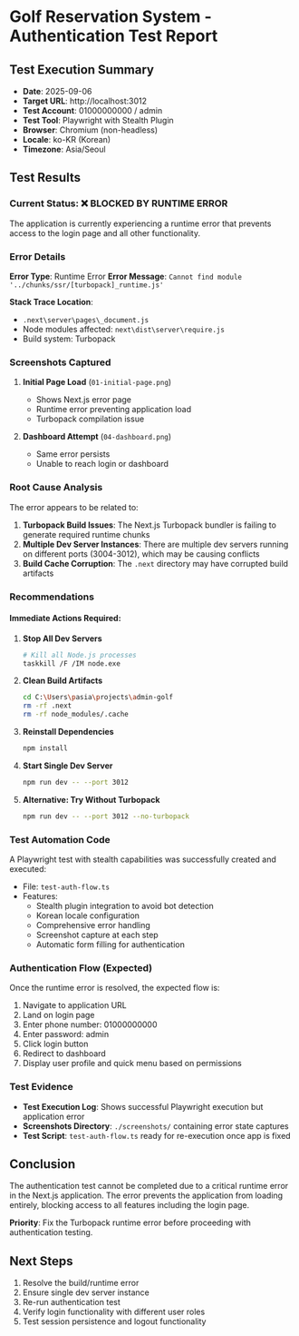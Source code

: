 # Golf Reservation System - Authentication Test Report

## Test Execution Summary
- **Date**: 2025-09-06
- **Target URL**: http://localhost:3012
- **Test Account**: 01000000000 / admin
- **Test Tool**: Playwright with Stealth Plugin
- **Browser**: Chromium (non-headless)
- **Locale**: ko-KR (Korean)
- **Timezone**: Asia/Seoul

## Test Results

### Current Status: ❌ BLOCKED BY RUNTIME ERROR

The application is currently experiencing a runtime error that prevents access to the login page and all other functionality.

### Error Details

**Error Type**: Runtime Error
**Error Message**: `Cannot find module '../chunks/ssr/[turbopack]_runtime.js'`

**Stack Trace Location**:
- `.next\server\pages\_document.js`
- Node modules affected: `next\dist\server\require.js`
- Build system: Turbopack

### Screenshots Captured

1. **Initial Page Load** (`01-initial-page.png`)
   - Shows Next.js error page
   - Runtime error preventing application load
   - Turbopack compilation issue

2. **Dashboard Attempt** (`04-dashboard.png`)
   - Same error persists
   - Unable to reach login or dashboard

### Root Cause Analysis

The error appears to be related to:
1. **Turbopack Build Issues**: The Next.js Turbopack bundler is failing to generate required runtime chunks
2. **Multiple Dev Server Instances**: There are multiple dev servers running on different ports (3004-3012), which may be causing conflicts
3. **Build Cache Corruption**: The `.next` directory may have corrupted build artifacts

### Recommendations

#### Immediate Actions Required:

1. **Stop All Dev Servers**
   ```bash
   # Kill all Node.js processes
   taskkill /F /IM node.exe
   ```

2. **Clean Build Artifacts**
   ```bash
   cd C:\Users\pasia\projects\admin-golf
   rm -rf .next
   rm -rf node_modules/.cache
   ```

3. **Reinstall Dependencies**
   ```bash
   npm install
   ```

4. **Start Single Dev Server**
   ```bash
   npm run dev -- --port 3012
   ```

5. **Alternative: Try Without Turbopack**
   ```bash
   npm run dev -- --port 3012 --no-turbopack
   ```

### Test Automation Code

A Playwright test with stealth capabilities was successfully created and executed:
- File: `test-auth-flow.ts`
- Features:
  - Stealth plugin integration to avoid bot detection
  - Korean locale configuration
  - Comprehensive error handling
  - Screenshot capture at each step
  - Automatic form filling for authentication

### Authentication Flow (Expected)

Once the runtime error is resolved, the expected flow is:
1. Navigate to application URL
2. Land on login page
3. Enter phone number: 01000000000
4. Enter password: admin
5. Click login button
6. Redirect to dashboard
7. Display user profile and quick menu based on permissions

### Test Evidence

- **Test Execution Log**: Shows successful Playwright execution but application error
- **Screenshots Directory**: `./screenshots/` containing error state captures
- **Test Script**: `test-auth-flow.ts` ready for re-execution once app is fixed

## Conclusion

The authentication test cannot be completed due to a critical runtime error in the Next.js application. The error prevents the application from loading entirely, blocking access to all features including the login page.

**Priority**: Fix the Turbopack runtime error before proceeding with authentication testing.

## Next Steps

1. Resolve the build/runtime error
2. Ensure single dev server instance
3. Re-run authentication test
4. Verify login functionality with different user roles
5. Test session persistence and logout functionality